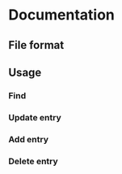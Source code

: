 # Documentation

## File format

## Usage

### Find

### Update entry

### Add entry

### Delete entry